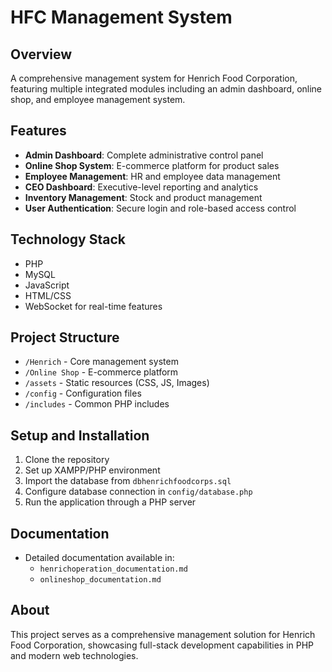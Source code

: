 # HFC Management System

## Overview
A comprehensive management system for Henrich Food Corporation, featuring multiple integrated modules including an admin dashboard, online shop, and employee management system.

## Features
- **Admin Dashboard**: Complete administrative control panel
- **Online Shop System**: E-commerce platform for product sales
- **Employee Management**: HR and employee data management
- **CEO Dashboard**: Executive-level reporting and analytics
- **Inventory Management**: Stock and product management
- **User Authentication**: Secure login and role-based access control

## Technology Stack
- PHP
- MySQL
- JavaScript
- HTML/CSS
- WebSocket for real-time features

## Project Structure
- `/Henrich` - Core management system
- `/Online Shop` - E-commerce platform
- `/assets` - Static resources (CSS, JS, Images)
- `/config` - Configuration files
- `/includes` - Common PHP includes

## Setup and Installation
1. Clone the repository
2. Set up XAMPP/PHP environment
3. Import the database from `dbhenrichfoodcorps.sql`
4. Configure database connection in `config/database.php`
5. Run the application through a PHP server

## Documentation
- Detailed documentation available in:
  - `henrichoperation_documentation.md`
  - `onlineshop_documentation.md`

## About
This project serves as a comprehensive management solution for Henrich Food Corporation, showcasing full-stack development capabilities in PHP and modern web technologies.
